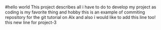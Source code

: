 #hello world 
This project describes all i have to do to develop
my project as coding is my favorite thing and hobby 
this is an example of commiting repository for the git tutorial on Alx 
and also i would like to add this line too!
this new line for project-3